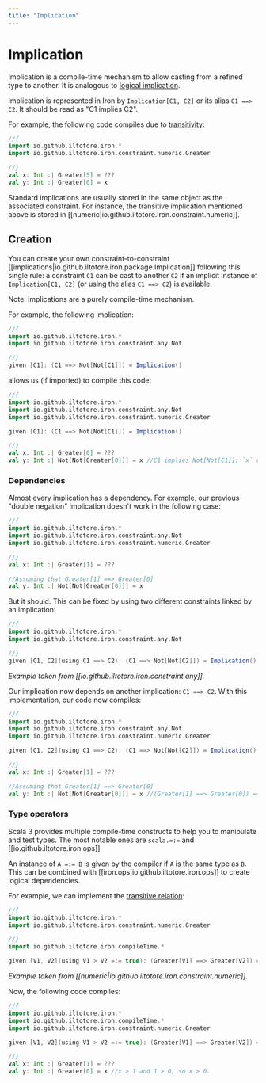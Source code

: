 ```yaml
---
title: "Implication"
---
```


# Implication

Implication is a compile-time mechanism to allow casting from a refined type to another.
It is analogous to [logical implication](https://en.wikipedia.org/wiki/Material_conditional).

Implication is represented in Iron by `Implication[C1, C2]` or its alias `C1 ==> C2`.
It should be read as "C1 implies C2".

For example, the following code compiles due to [transitivity](https://en.wikipedia.org/wiki/Transitive_relation):

```scala
//{
import io.github.iltotore.iron.*
import io.github.iltotore.iron.constraint.numeric.Greater

//}
val x: Int :| Greater[5] = ???
val y: Int :| Greater[0] = x
```

Standard implications are usually stored in the same object as the associated constraint. For instance, the transitive
implication mentioned above is stored in [[numeric|io.github.iltotore.iron.constraint.numeric]].

## Creation

You can create your own constraint-to-constraint [[implications|io.github.iltotore.iron.package.Implication]] following this
single rule: a constraint `C1` can be cast to another `C2` if an implicit instance of `Implication[C1, C2]`
(or using the alias `C1 ==> C2`) is available.

Note: implications are a purely compile-time mechanism.

For example, the following implication:

```scala
//{
import io.github.iltotore.iron.*
import io.github.iltotore.iron.constraint.any.Not

//}
given [C1]: (C1 ==> Not[Not[C1]]) = Implication()
```

allows us (if imported) to compile this code:

```scala
//{
import io.github.iltotore.iron.*
import io.github.iltotore.iron.constraint.any.Not
import io.github.iltotore.iron.constraint.numeric.Greater

given [C1]: (C1 ==> Not[Not[C1]]) = Implication()

//}
val x: Int :| Greater[0] = ???
val y: Int :| Not[Not[Greater[0]]] = x //C1 implies Not[Not[C1]]: `x` can be safely casted.
```

### Dependencies

Almost every implication has a dependency. For example, our previous "double negation" implication doesn't work in the
following case:

```scala 
//{
import io.github.iltotore.iron.*
import io.github.iltotore.iron.constraint.any.Not
import io.github.iltotore.iron.constraint.numeric.Greater

//}
val x: Int :| Greater[1] = ???

//Assuming that Greater[1] ==> Greater[0]
val y: Int :| Not[Not[Greater[0]]] = x
```

But it should. This can be fixed by using two different constraints linked by an implication:

```scala
//{
import io.github.iltotore.iron.*
import io.github.iltotore.iron.constraint.any.Not

//}
given [C1, C2](using C1 ==> C2): (C1 ==> Not[Not[C2]]) = Implication()
```

*Example taken from [[io.github.iltotore.iron.constraint.any]].*

Our implication now depends on another implication: `C1 ==> C2`. With this implementation, our code now compiles:

```scala
//{
import io.github.iltotore.iron.*
import io.github.iltotore.iron.constraint.any.Not
import io.github.iltotore.iron.constraint.numeric.Greater

given [C1, C2](using C1 ==> C2): (C1 ==> Not[Not[C2]]) = Implication()

//}
val x: Int :| Greater[1] = ???

//Assuming that Greater[1] ==> Greater[0]
val y: Int :| Not[Not[Greater[0]]] = x //(Greater[1] ==> Greater[0]) ==> (Greater[1] ==> Not[Not[Greater[0]]])
```

### Type operators

Scala 3 provides multiple compile-time constructs to help you to manipulate and test types.
The most notable ones are `scala.=:=` and [[io.github.iltotore.iron.ops]].

An instance of `A =:= B` is given by the compiler if `A` is the same type as `B`.
This can be combined with [[iron.ops|io.github.iltotore.iron.ops]] to create logical dependencies.

For example, we can implement the [transitive relation](https://en.wikipedia.org/wiki/Transitive_relation):

```scala
//{
import io.github.iltotore.iron.*
import io.github.iltotore.iron.constraint.numeric.Greater

//}
import io.github.iltotore.iron.compileTime.*

given [V1, V2](using V1 > V2 =:= true): (Greater[V1] ==> Greater[V2]) = Implication()
```

*Example taken from [[numeric|io.github.iltotore.iron.constraint.numeric]].*

Now, the following code compiles:

```scala
//{
import io.github.iltotore.iron.*
import io.github.iltotore.iron.compileTime.*
import io.github.iltotore.iron.constraint.numeric.Greater

given [V1, V2](using V1 > V2 =:= true): (Greater[V1] ==> Greater[V2]) = Implication()

//}
val x: Int :| Greater[1] = ???
val y: Int :| Greater[0] = x //x > 1 and 1 > 0, so x > 0.
```
